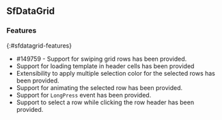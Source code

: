 ## SfDataGrid

### Features
{:#sfdatagrid-features}

* \#149759 - Support for swiping grid rows has been provided.
* Support for loading template in header cells has been provided
* Extensibility to apply multiple selection color for the selected rows has been provided.
* Support for animating the selected row has been provided.
* Support for `LongPress` event has been provided.
* Support to select a row while clicking the row header has been provided.
